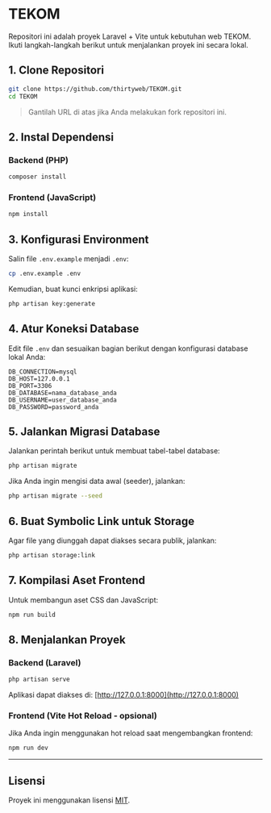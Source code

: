 # TEKOM

Repositori ini adalah proyek Laravel + Vite untuk kebutuhan web TEKOM. Ikuti langkah-langkah berikut untuk menjalankan proyek ini secara lokal.

## 1. Clone Repositori

```bash
git clone https://github.com/thirtyweb/TEKOM.git
cd TEKOM
```

> Gantilah URL di atas jika Anda melakukan fork repositori ini.

## 2. Instal Dependensi

### Backend (PHP)

```bash
composer install
```

### Frontend (JavaScript)

```bash
npm install
```

## 3. Konfigurasi Environment

Salin file `.env.example` menjadi `.env`:

```bash
cp .env.example .env
```

Kemudian, buat kunci enkripsi aplikasi:

```bash
php artisan key:generate
```

## 4. Atur Koneksi Database

Edit file `.env` dan sesuaikan bagian berikut dengan konfigurasi database lokal Anda:

```
DB_CONNECTION=mysql
DB_HOST=127.0.0.1
DB_PORT=3306
DB_DATABASE=nama_database_anda
DB_USERNAME=user_database_anda
DB_PASSWORD=password_anda
```

## 5. Jalankan Migrasi Database

Jalankan perintah berikut untuk membuat tabel-tabel database:

```bash
php artisan migrate
```

Jika Anda ingin mengisi data awal (seeder), jalankan:

```bash
php artisan migrate --seed
```

## 6. Buat Symbolic Link untuk Storage

Agar file yang diunggah dapat diakses secara publik, jalankan:

```bash
php artisan storage:link
```

## 7. Kompilasi Aset Frontend

Untuk membangun aset CSS dan JavaScript:

```bash
npm run build
```

## 8. Menjalankan Proyek

### Backend (Laravel)

```bash
php artisan serve
```

Aplikasi dapat diakses di: [http://127.0.0.1:8000](http://127.0.0.1:8000)

### Frontend (Vite Hot Reload - opsional)

Jika Anda ingin menggunakan hot reload saat mengembangkan frontend:

```bash
npm run dev
```

---

## Lisensi

Proyek ini menggunakan lisensi [MIT](LICENSE).
